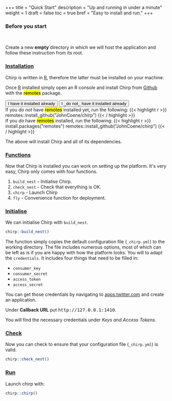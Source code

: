 +++
title = "Quick Start"
description = "Up and running in under a minute"
weight = 1
draft = false
toc = true
bref = "Easy to install and run."
+++

<div class="message warning">
    <h3 class="">Before you start</h3>
    <br>
    <p class="">Create a new <strong>empty</strong> directory in which we will host the application and follow these instruction from its root.</p>
</div>

<h3 class="section-head" id="install"><a href="#installation">Installation</a></h3>

Chirp is written in <a href="https://www.r-project.org/" target="_blank">R</a>, therefore the latter must be installed on your machine.

Once <a href="https://www.r-project.org/" target="_blank">R</a> installed simply open an R console and install Chirp from <a href="https://github.com/JohnCoene/chirp">Github</a> with the <mark>remotes</mark> package. 

<button data-component="toggleme" data-target="#togglebox-remotes-installed" data-text="It's installed!">
    I have it installed already
</button>
<button data-component="toggleme" data-target="#togglebox-remotes-not-installed" data-text="It's installed!">
    I _do not_ have it installed already
</button>

<div id="togglebox-remotes-installed" class="hide">
    If you <i>do not</i> have <mark>remotes</mark> installed yet, run the following:
    {{< highlight r >}}
    remotes::install_github("JohnCoene/chirp")
    {{< / highlight >}}
</div>

<div id="togglebox-remotes-not-installed" class="hide">
    If you <i>do</i> have <mark>remotes</mark> installed, run the following:
    {{< highlight r >}}
    install.packages("remotes")
    remotes::install_github("JohnCoene/chirp")
    {{< / highlight >}}
</div>

The above will install Chirp and all of its dependencies. 

<h3 class="section-head" id="functions"><a href="#functions">Functions</a></h3>

Now that Chirp is installed you can work on setting up the platform. It's very easy, Chirp only comes with four functions.

1. `build_nest` - Initialise Chirp.
2. `check_nest` - Check that everything is OK.
3. `chirp` - Launch Chirp
4. `fly` - Convenience function for deployment.

<h3 class="section-head" id="init"><a href="#init">Initialise</a></h3>

We can initialise Chirp with `build_nest`.

```r
chirp::build_nest()
```

The function simply copies the default configuration file (`_chirp.yml`) to the working directory. The file includes numerous options, most of which can be left as is if you are happy with how the platform looks. You will to adapt the `credentials`. It includes four things that need to be filled in:

* `consumer_key`
* `consumer_secret`
* `access_token`
* `access_secret`

You can get those credentials by navigating to <a href="https://apps.twitter.com" target="_blank">apps.twitter.com</a> and create an application.

<div class="message warning">
    <p class="inverted">Under <strong>Callback URL</strong> put <samp>http://127.0.0.1:1410</samp>.</p>
</div>

You will find the necessary credentials under <i>Keys and Access Tokens</i>.

<h3 class="section-head" id="check"><a href="#check">Check</a></h3>

Now you can check to ensure that your configuration file (`_chirp.yml`) is valid.

```r
chirp::check_nest()
```

<h3 class="section-head" id="check"><a href="#check">Run</a></h3>

Launch chirp with:

```r
chirp::chirp()
```
